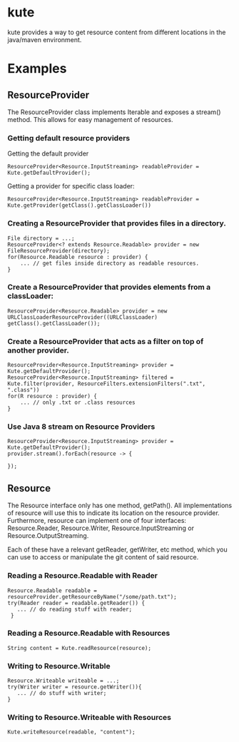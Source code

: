 kute
====

kute provides a way to get resource content from different locations in the java/maven environment.

# Examples


## ResourceProvider

The ResourceProvider class implements Iterable and exposes a stream() method. This allows for easy management of resources.
 
### Getting default resource providers

Getting the default provider

    ResourceProvider<Resource.InputStreaming> readableProvider = Kute.getDefaultProvider();
    
Getting a provider for specific class loader:
 
    ResourceProvider<Resource.InputStreaming> readableProvider = Kute.getProvider(getClass().getClassLoader())
        

### Creating a ResourceProvider that provides files in a directory.

    File directory = ...;
    ResourceProvider<? extends Resource.Readable> provider = new FileResourceProvider(directory);
    for(Resource.Readable resource : provider) {
        ... // get files inside directory as readable resources.
    }

### Create a ResourceProvider that provides elements from a classLoader:

    ResourceProvider<Resource.Readable> provider = new URLClassLoaderResourceProvider((URLClassLoader) getClass().getClassLoader());
    
### Create a ResourceProvider that acts as a filter on top of another provider.

    ResourceProvider<Resource.InputStreaming> provider = Kute.getDefaultProvider();
    ResourceProvider<Resource.InputStreaming> filtered = Kute.filter(provider, ResourceFilters.extensionFilters(".txt", ".class"))
    for(R resource : provider) {
        ... // only .txt or .class resources 
    }
    
### Use Java 8 stream on Resource Providers

    ResourceProvider<Resource.InputStreaming> provider = Kute.getDefaultProvider();
    provider.stream().forEach(resource -> {
       
    });
    

## Resource

The Resource interface only has one method, getPath(). All implementations of resource will use this to indicate its 
location on the resource provider.  Furthermore, resource can implement one of four interfaces: 
Resource.Reader, Resource.Writer, Resource.InputStreaming or Resource.OutputStreaming.
 
Each of these have a relevant getReader, getWriter, etc method, which you can use to access or manipulate the git content of said resource.



### Reading a Resource.Readable with Reader

    Resource.Readable readable = resourceProvider.getResourceByName("/some/path.txt");
    try(Reader reader = readable.getReader()) {
       ... // do reading stuff with reader;
     }
 
### Reading a Resource.Readable with Resources

    String content = Kute.readResource(resource);
    
### Writing to Resource.Writable

    Resource.Writeable writeable = ...;
    try(Writer writer = resource.getWriter()){ 
       ... // do stuff with writer;
    }
    
### Writing to Resource.Writeable with Resources

    Kute.writeResource(readable, "content");


